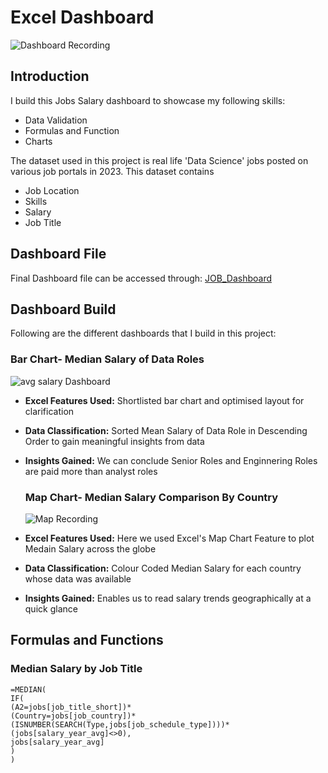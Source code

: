 # Excel Dashboard
 ![Dashboard Recording](https://github.com/user-attachments/assets/8c96d603-d487-488b-8054-d0327a73e8f0)

## Introduction
I build this Jobs Salary dashboard to showcase my following skills:

- Data Validation
- Formulas and Function
- Charts
  
The dataset used in this project is real life 'Data Science' jobs posted on various job portals in 2023. This dataset contains 

- Job Location
- Skills
- Salary
- Job Title


## Dashboard File
Final Dashboard file can be accessed through: [JOB_Dashboard](https://github.com/rahulyadav392/Excel-Dashboard/blob/main/Salary%20Dashboard.xlsx)

## Dashboard Build

Following are the different dashboards that I build in this project:

### Bar Chart- Median Salary of Data Roles

![avg salary Dashboard](https://github.com/user-attachments/assets/e73394f8-c180-4b47-9909-51be7e6ebc7d)

- **Excel Features Used:** Shortlisted bar chart and optimised layout for clarification
- **Data Classification:** Sorted Mean Salary of Data Role in Descending Order to gain meaningful insights from data
- **Insights Gained:**     We can conclude Senior Roles and Enginnering Roles are paid more than analyst roles

  ### Map Chart- Median Salary Comparison By Country
  
  ![Map Recording](https://github.com/user-attachments/assets/b40d222d-f4b0-4b93-bb71-006534830406)

- **Excel Features Used:** Here we used Excel's Map Chart Feature to plot Medain Salary across the globe
- **Data Classification:** Colour Coded Median Salary for each country whose data was available
- **Insights Gained:** Enables us to read salary trends geographically at a quick glance

## Formulas and Functions
### Median Salary by Job Title
 ```
=MEDIAN(
IF(
(A2=jobs[job_title_short])*
(Country=jobs[job_country])*
(ISNUMBER(SEARCH(Type,jobs[job_schedule_type])))*
(jobs[salary_year_avg]<>0),
jobs[salary_year_avg]
)
)
```
